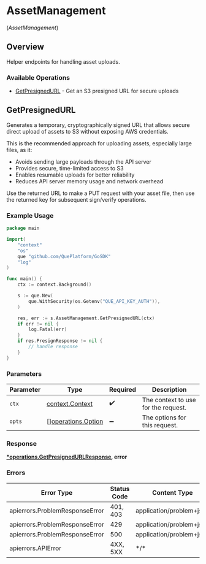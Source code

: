 # AssetManagement
(*AssetManagement*)

## Overview

Helper endpoints for handling asset uploads.

### Available Operations

* [GetPresignedURL](#getpresignedurl) - Get an S3 presigned URL for secure uploads

## GetPresignedURL

Generates a temporary, cryptographically signed URL that allows secure direct upload of assets to S3 without exposing AWS credentials.

This is the recommended approach for uploading assets, especially large files, as it:
- Avoids sending large payloads through the API server
- Provides secure, time-limited access to S3
- Enables resumable uploads for better reliability
- Reduces API server memory usage and network overhead

Use the returned URL to make a PUT request with your asset file, then use the returned key for subsequent sign/verify operations.


### Example Usage

<!-- UsageSnippet language="go" operationID="getPresignedUrl" method="post" path="/v1/assets/presign" -->
```go
package main

import(
	"context"
	"os"
	que "github.com/QuePlatform/GoSDK"
	"log"
)

func main() {
    ctx := context.Background()

    s := que.New(
        que.WithSecurity(os.Getenv("QUE_API_KEY_AUTH")),
    )

    res, err := s.AssetManagement.GetPresignedURL(ctx)
    if err != nil {
        log.Fatal(err)
    }
    if res.PresignResponse != nil {
        // handle response
    }
}
```

### Parameters

| Parameter                                                | Type                                                     | Required                                                 | Description                                              |
| -------------------------------------------------------- | -------------------------------------------------------- | -------------------------------------------------------- | -------------------------------------------------------- |
| `ctx`                                                    | [context.Context](https://pkg.go.dev/context#Context)    | :heavy_check_mark:                                       | The context to use for the request.                      |
| `opts`                                                   | [][operations.Option](../../models/operations/option.md) | :heavy_minus_sign:                                       | The options for this request.                            |

### Response

**[*operations.GetPresignedURLResponse](../../models/operations/getpresignedurlresponse.md), error**

### Errors

| Error Type                     | Status Code                    | Content Type                   |
| ------------------------------ | ------------------------------ | ------------------------------ |
| apierrors.ProblemResponseError | 401, 403                       | application/problem+json       |
| apierrors.ProblemResponseError | 429                            | application/problem+json       |
| apierrors.ProblemResponseError | 500                            | application/problem+json       |
| apierrors.APIError             | 4XX, 5XX                       | \*/\*                          |